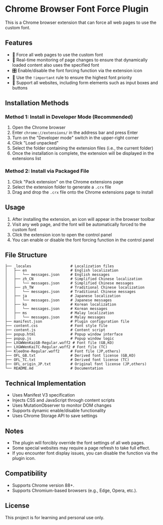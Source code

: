 # Chrome Browser Font Force Plugin

This is a Chrome browser extension that can force all web pages to use the custom font.

## Features

- 🎨 Force all web pages to use the custom font
- 🔄 Real-time monitoring of page changes to ensure that dynamically loaded content also uses the specified font
- 🎛️ Enable/disable the font forcing function via the extension icon
- 💪 Use the `!important` rule to ensure the highest font priority
- 🚀 Support all websites, including form elements such as input boxes and buttons

## Installation Methods

### Method 1: Install in Developer Mode (Recommended)

1. Open the Chrome browser
2. Enter `chrome://extensions/` in the address bar and press Enter
3. Turn on the "Developer mode" switch in the upper-right corner
4. Click "Load unpacked"
5. Select the folder containing the extension files (i.e., the current folder)
6. Once the installation is complete, the extension will be displayed in the extensions list

### Method 2: Install via Packaged File

1. Click "Pack extension" on the Chrome extensions page
2. Select the extension folder to generate a `.crx` file
3. Drag and drop the `.crx` file onto the Chrome extensions page to install

## Usage

1. After installing the extension, an icon will appear in the browser toolbar
2. Visit any web page, and the font will be automatically forced to the custom font
3. Click the extension icon to open the control panel
4. You can enable or disable the font forcing function in the control panel

## File Structure

```
├── _locales                  # Localization files
│   ├── en                    # English localization
│   │   └── messages.json     # English messages
│   ├── zh_CN                 # Simplified Chinese localization
│   │   └── messages.json     # Simplified Chinese messages
│   ├── zh_TW                 # Traditional Chinese localization
│   │   └── messages.json     # Traditional Chinese messages
│   ├── ja                    # Japanese localization
│   │   └── messages.json     # Japanese messages
│   ├── ko                    # Korean localization
│   │   └── messages.json     # Korean messages
│   ├── ms                    # Malay localization
│   │   └── messages.json     # Malay messages
├── manifest.json             # Plugin configuration file
├── content.css               # Font style file
├── content.js                # Content script
├── popup.html                # Popup window interface
├── popup.js                  # Popup window logic
├── LXGWWenKaiGB-Regular.woff2 # Font file (GB,KO)
├── LXGWWenKaiTC-Regular.woff2 # Font file (TC)
├── KleeOne-Regular.woff2     # Font file (JP,others)
├── OFL_GB.txt                # Derived font license (GB,KO)
├── OFL_TC.txt                # Derived font license (TC)
├── OFL_origin_JP.txt         # Original font license (JP,others)
└── README.md                 # Documentation
```

## Technical Implementation

- Uses Manifest V3 specification
- Injects CSS and JavaScript through content scripts
- Uses MutationObserver to monitor DOM changes
- Supports dynamic enable/disable functionality
- Uses Chrome Storage API to save settings

## Notes

- The plugin will forcibly override the font settings of all web pages.
- Some special websites may require a page refresh to take full effect.
- If you encounter font display issues, you can disable the function via the plugin icon.

## Compatibility

- Supports Chrome version 88+.
- Supports Chromium-based browsers (e.g., Edge, Opera, etc.).

## License

This project is for learning and personal use only.
